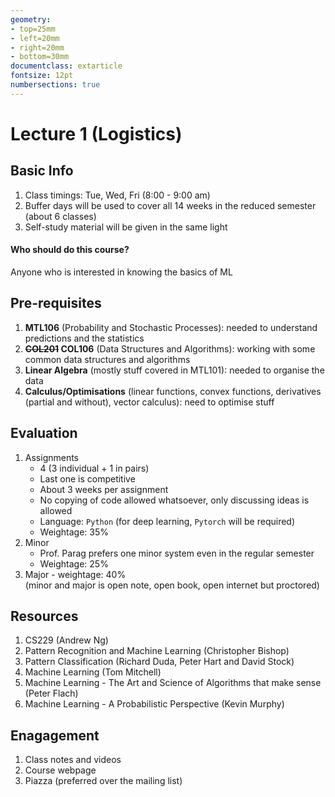 ```yaml
---
geometry:
- top=25mm
- left=20mm
- right=20mm
- bottom=30mm
documentclass: extarticle
fontsize: 12pt
numbersections: true
---
```


# Lecture 1 (Logistics)

## Basic Info
1. Class timings: Tue, Wed, Fri (8:00 - 9:00 am)
2. Buffer days will be used to cover all 14 weeks in the reduced semester (about 6 classes)
3. Self-study material will be given in the same light

#### Who should do this course?
Anyone who is interested in knowing the basics of ML

## Pre-requisites
1. **MTL106** (Probability and Stochastic Processes): needed to understand predictions and the statistics
2. **~~COL201~~ COL106** (Data Structures and Algorithms): working with some common data structures and algorithms
3. **Linear Algebra** (mostly stuff covered in MTL101): needed to organise the data
4. **Calculus/Optimisations** (linear functions, convex functions, derivatives (partial and without), vector calculus): need to optimise stuff

## Evaluation
1. Assignments
	- 4 (3 individual + 1 in pairs)
	- Last one is competitive
	- About 3 weeks per assignment
	- No copying of code allowed whatsoever, only discussing ideas is allowed
	- Language: `Python` (for deep learning, `Pytorch` will be required)
	- Weightage: 35%
2. Minor
	- Prof. Parag prefers one minor system even in the regular semester
	- Weightage: 25%
3. Major - weightage: 40%  
(minor and major is open note, open book, open internet but proctored)

## Resources
1. CS229 (Andrew Ng)
2. Pattern Recognition and Machine Learning (Christopher Bishop)
3. Pattern Classification (Richard Duda, Peter Hart and David Stock)
4. Machine Learning (Tom Mitchell)
5. Machine Learning - The Art and Science of Algorithms that make sense (Peter Flach)
6. Machine Learning - A Probabilistic Perspective (Kevin Murphy)

## Enagagement
1. Class notes and videos
2. Course webpage
3. Piazza (preferred over the mailing list)


